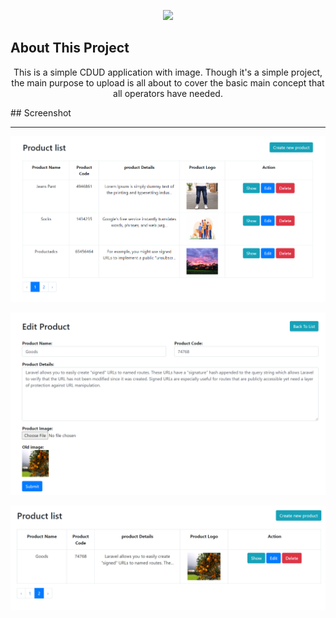 <p align="center"><img src="https://res.cloudinary.com/dtfbvvkyp/image/upload/v1566331377/laravel-logolockup-cmyk-red.svg" width="400"></p>



## About This Project
<p align="center">This is a simple CDUD application with image. Though it's a simple project, the main purpose to upload is all about to cover the basic main concept that all operators have needed.</p>
## Screenshot
<hr>

<p align="center"><img src="https://github.com/alaminstore/LaraCrud/blob/master/img/laracrud-1.png" width="800"></p>
<p align="center"><img src="https://github.com/alaminstore/LaraCrud/blob/master/img/laracrud-4.png" width="800"></p>
<p align="center"><img src="https://github.com/alaminstore/LaraCrud/blob/master/img/laracrud-3.png" width="800"></p>





